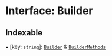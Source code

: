 # Interface: Builder

## Indexable

▪ [key: `string`]: [`Builder`](builder.md) & [`BuilderMethods`](buildermethods.md)
